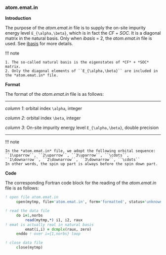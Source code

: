 ### atom.emat.in

**Introduction**

The purpose of the *atom.emat.in* file is to supply the on-site impurity energy level ``E_{\alpha,\beta}``, which is in fact the *CF* + *SOC*. It is a diagonal matrix in the natural basis. Only when *ibasis* = 2, the *atom.emat.in* file is used. See [ibasis](p_ibasis.md) for more details.

!!! note

    1. The so-called natural basis is the eigenstates of *CF* + *SOC* matrix.
    2. Only the diagonal elements of ``E_{\alpha,\beta}`` are included in the *atom.emat.in* file.

**Format**

The format of the *atom.emat.in* file is as follows:

---

*column 1*: orbital index ``\alpha``, integer

*column 2*: orbital index ``\beta``, integer

*column 3*: On-site impurity energy level ``E_{\alpha,\beta}``, double precision

---

!!! note

    In the *atom.emat.in* file, we adopt the following orbital sequence:
    ``1\uparrow``, ``2\uparrow``, ``3\uparrow``, ``\cdots``, ``1\downarrow``, ``2\downarrow``, ``3\downarrow``, ``\cdots``
    In other words, the spin up part is always before the spin down part.

**Code**

The corresponding Fortran code block for the reading of the *atom.emat.in* file is as follows:

```fortran
! open file atom.emat.in
     open(mytmp, file='atom.emat.in', form='formatted', status='unknown')

! read the data file
     do i=1,norbs
         read(mytmp,*) i1, i2, raux
! emat is actually real in natural basis
         emat(i,i) = dcmplx(raux, zero)
     enddo ! over i={1,norbs} loop

! close data file
     close(mytmp)
```